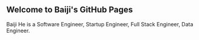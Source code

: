 ## Welcome to Baiji's GitHub Pages

Baiji He is a Software Engineer, Startup Engineer, Full Stack Engineer, Data Engineer.
